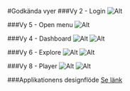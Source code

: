 #Godkända vyer
###Vy 2 - Login
![Alt](https://github.com/mickeeri/sales-scenario/blob/master/design/proposal/Proposal_2_login.png)

###Vy 5 - Open menu
![Alt](https://github.com/mickeeri/sales-scenario/blob/master/design/proposal/Proposal_2_open_menu.png)

###Vy 4 - Dashboard
![Alt](https://github.com/mickeeri/sales-scenario/blob/master/design/proposal/Proposal_2_dashboard.png)
![Alt](https://github.com/mickeeri/sales-scenario//blob/master/design/jpg/Proposal_2_dashboard.png?raw=true)

###Vy 6 - Explore
![Alt](https://github.com/mickeeri/sales-scenario//blob/master/design/desktop%20mockups/vy6-explore.jpg?raw=true)
![Alt](https://github.com/mickeeri/sales-scenario//blob/master/design/jpg/Proposal_2_explore.png?raw=true)

###Vy 8 - Player
![Alt](https://github.com/mickeeri/sales-scenario//blob/master/design/desktop%20mockups/vy8-player_A.jpg?raw=true)
![Alt](https://github.com/mickeeri/sales-scenario//blob/master/design/jpg/Proposal_2_player_1.png?raw=true)

###Applikationens designflöde
[Se länk](https://github.com/mickeeri/sales-scenario//blob/master/design/pdf/SalesScenario%20Designfl%C3%B6de.pdf)
